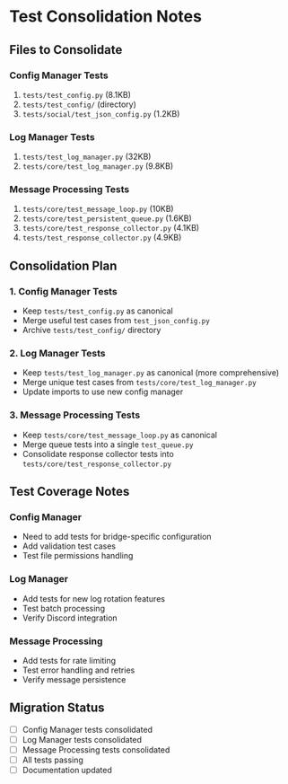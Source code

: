 # Test Consolidation Notes

## Files to Consolidate

### Config Manager Tests
1. `tests/test_config.py` (8.1KB)
2. `tests/test_config/` (directory)
3. `tests/social/test_json_config.py` (1.2KB)

### Log Manager Tests
1. `tests/test_log_manager.py` (32KB)
2. `tests/core/test_log_manager.py` (9.8KB)

### Message Processing Tests
1. `tests/core/test_message_loop.py` (10KB)
2. `tests/core/test_persistent_queue.py` (1.6KB)
3. `tests/core/test_response_collector.py` (4.1KB)
4. `tests/test_response_collector.py` (4.9KB)

## Consolidation Plan

### 1. Config Manager Tests
- Keep `tests/test_config.py` as canonical
- Merge useful test cases from `test_json_config.py`
- Archive `tests/test_config/` directory

### 2. Log Manager Tests
- Keep `tests/test_log_manager.py` as canonical (more comprehensive)
- Merge unique test cases from `tests/core/test_log_manager.py`
- Update imports to use new config manager

### 3. Message Processing Tests
- Keep `tests/core/test_message_loop.py` as canonical
- Merge queue tests into a single `test_queue.py`
- Consolidate response collector tests into `tests/core/test_response_collector.py`

## Test Coverage Notes

### Config Manager
- Need to add tests for bridge-specific configuration
- Add validation test cases
- Test file permissions handling

### Log Manager
- Add tests for new log rotation features
- Test batch processing
- Verify Discord integration

### Message Processing
- Add tests for rate limiting
- Test error handling and retries
- Verify message persistence

## Migration Status

- [ ] Config Manager tests consolidated
- [ ] Log Manager tests consolidated
- [ ] Message Processing tests consolidated
- [ ] All tests passing
- [ ] Documentation updated 
